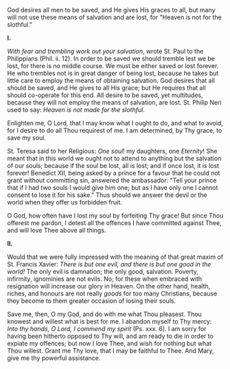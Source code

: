 
God desires all men to be saved, and He gives His graces to all, but many will not use these means of salvation and are lost, for \"Heaven is not for the slothful.\"

**I\.**

*With fear and trembling work out your salvation*, wrote St. Paul to the Philippians (Phil. ii. 12). In order to be saved we should tremble lest we be lost, for there is no middle course. We must be either saved or lost forever. He who trembles not is in great danger of being lost, because he takes but little care to employ the means of obtaining salvation. God desires that all should be saved, and He gives to all His grace; but He requires that all should co-operate for this end. All desire to be saved, yet multitudes, because they will not employ the means of salvation, are lost. St. Philip Neri used to say: *Heaven is not made for the slothful*.

Enlighten me, O Lord, that I may know what I ought to do, and what to avoid, for I desire to do all Thou requirest of me. I am determined, by Thy grace, to save my soul.

St. Teresa said to her Religious: *One soul*! my daughters, one *Eternity*! She meant that in this world we ought not to attend to anything but the salvation of our souls; because if the soul be lost, all is lost; and if once lost, it is lost forever! Benedict XII, being asked by a prince for a favour that he could not grant without committing sin, answered the ambassador: \"Tell your prince that if I had two souls I would give him one; but as I have only one I cannot consent to lose it for his sake.\" Thus should we answer the devil or the world when they offer us forbidden fruit.

O God, how often have I lost my soul by forfeiting Thy grace! But since Thou offerest me pardon, I detest all the offences I have committed against Thee, and will love Thee above all things.

**II\.**

Would that we were fully impressed with the meaning of that great maxim of St. Francis Xavier: *There is but one evil, and there is but one good in the world!* The only evil is damnation; the only good, salvation. Poverty, infirmity, ignominies are not evils. No; for these when embraced with resignation will increase our glory in Heaven. On the other hand, health, riches, and honours are not really *goods* for too many Christians, because they become to them greater occasion of losing their souls.

Save me, then, O my God, and do with me what Thou pleasest. Thou knowest and willest what is best for me. I abandon myself to Thy mercy: *Into thy hands, O Lord, I commend my spirit* (Ps. xxx. 6). I am sorry for having been hitherto opposed to Thy will, and am ready to die in order to expiate my offences; but now I love Thee, and wish for nothing but what Thou willest. Grant me Thy love, that I may be faithful to Thee. And Mary, give me thy powerful assistance.


